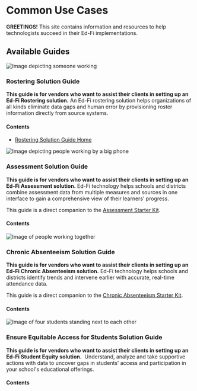 # Common Use Cases

**GREETINGS!** This site contains information and resources to help
technologists succeed in their Ed-Fi implementations.

## Available Guides

![Image depicting someone
working](https://edfidocs.blob.core.windows.net/$web/img/getting-started/solution-guides/Roster@0.33x.png)

### Rostering Solution Guide

**This guide is for vendors who want to assist their clients in setting up an
Ed-Fi Rostering solution.** An Ed-Fi rostering solution helps organizations of
all kinds eliminate data gaps and human error by provisioning roster information
directly from source systems.

#### Contents

* [Rostering Solution Guide Home](./rostering-solution-guide/readme.md)

![Image depicting people working by a big
phone](https://edfidocs.blob.core.windows.net/$web/img/getting-started/solution-guides/Aaah-Big-Phone@0.33x.png)

### Assessment Solution Guide

**This guide is for vendors who want to assist their clients in setting up an
Ed-Fi Assessment solution.** Ed-Fi technology helps schools and districts
combine assessment data from multiple measures and sources in one interface to
gain a comprehensive view of their learners’ progress.

This guide is a direct companion to the [Assessment Starter
Kit](https://edfi.atlassian.net/wiki/spaces/SK/pages/21999134/Assessment+Starter+Kit).

#### Contents

<!-- * [Assessment Solution Guide Home](./assessment-solution-guide/readme.md) -->

![Image of people working
together](https://edfidocs.blob.core.windows.net/$web/img/getting-started/solution-guides/Coders-Perhaps@0.33x.png)

### Chronic Absenteeism Solution Guide

**This guide is for vendors who want to assist their clients in setting up an
Ed-Fi Chronic Absenteeism solution.** Ed-Fi technology helps schools and
districts identify trends and intervene earlier with accurate, real-time
attendance data.

This guide is a direct companion to the [Chronic Absenteeism Starter
Kit](https://edfi.atlassian.net/wiki/spaces/SK/pages/21996654/Chronic+Absenteeism+Starter+Kit).

#### Contents

<!-- * [Chronic Absenteeism Solution Guide
  Home](./chronic-absenteeism-solution-guide/readme.md) -->

![Image of four students standing next to each
other](https://edfidocs.blob.core.windows.net/$web/img/getting-started/solution-guides/School-Districts-Isometric-Ensure-Equitable-Access2.png)

### Ensure Equitable Access for Students Solution Guide

**This guide is for vendors who want to assist their clients in setting up an
Ed-Fi Student Equity solution.**  Understand, analyze and take supportive
actions with data to uncover gaps in students’ access and participation in your
school's educational offerings.

#### Contents

<!-- * [Student Equity Solution Guide
  Home](./student-equity-solution-guide/readme.md) -->
